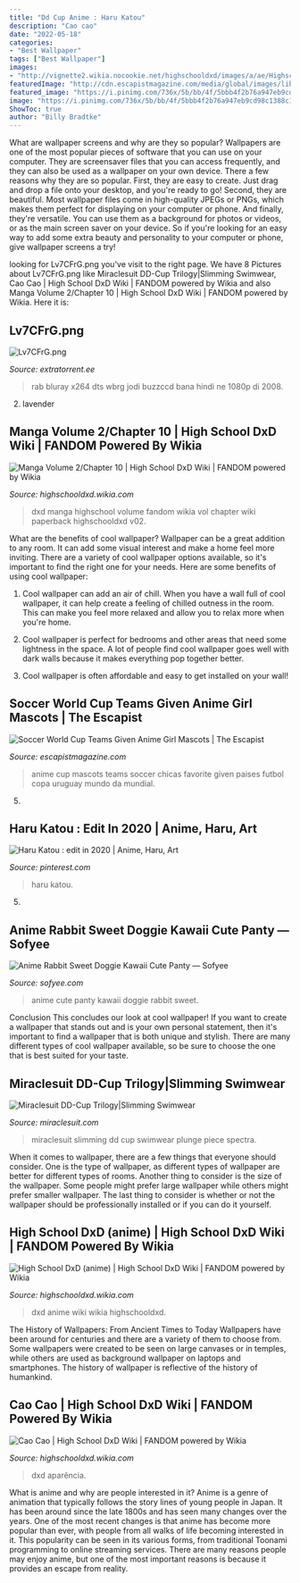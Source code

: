 ```yaml
---
title: "Dd Cup Anime : Haru Katou"
description: "Cao cao"
date: "2022-05-18"
categories:
- "Best Wallpaper"
tags: ["Best Wallpaper"]
images:
- "http://vignette2.wikia.nocookie.net/highschooldxd/images/a/ae/Highschooldxd.jpg/revision/latest?cb=20121218064353"
featuredImage: "http://cdn.escapistmagazine.com/media/global/images/library/deriv/760/760543.jpg"
featured_image: "https://i.pinimg.com/736x/5b/bb/4f/5bbb4f2b76a947eb9cd98c1388c11762.jpg"
image: "https://i.pinimg.com/736x/5b/bb/4f/5bbb4f2b76a947eb9cd98c1388c11762.jpg"
ShowToc: true
author: "Billy Bradtke"
---
```



What are wallpaper screens and why are they so popular?
Wallpapers are one of the most popular pieces of software that you can use on your computer. They are screensaver files that you can access frequently, and they can also be used as a wallpaper on your own device. There a few reasons why they are so popular. First, they are easy to create. Just drag and drop a file onto your desktop, and you're ready to go! Second, they are beautiful. Most wallpaper files come in high-quality JPEGs or PNGs, which makes them perfect for displaying on your computer or phone. And finally, they're versatile. You can use them as a background for photos or videos, or as the main screen saver on your device. So if you're looking for an easy way to add some extra beauty and personality to your computer or phone, give wallpaper screens a try!

	

		
looking for Lv7CFrG.png you've visit to the right page. We have 8 Pictures about Lv7CFrG.png like Miraclesuit DD-Cup Trilogy|Slimming Swimwear, Cao Cao | High School DxD Wiki | FANDOM powered by Wikia and also Manga Volume 2/Chapter 10 | High School DxD Wiki | FANDOM powered by Wikia. Here it is:
		
    
## Lv7CFrG.png

<img loading=lazy src="http://i.imgur.com/Lv7CFrG.png" onerror="this.onerror=null;this.src='https://tse1.mm.bing.net/th?id=OIP.Ur3aQdgpkLLJKqz6LDiJpgHaMS&amp;pid=15.1';" alt="Lv7CFrG.png">

_Source: extratorrent.ee_

>rab bluray x264 dts wbrg jodi buzzccd bana hindi ne 1080p di 2008. 

	

2. lavender 

    
## Manga Volume 2/Chapter 10 | High School DxD Wiki | FANDOM Powered By Wikia

<img loading=lazy src="https://vignette.wikia.nocookie.net/highschooldxd/images/7/74/Highschool_DxD_v02_000.jpg/revision/latest%3fcb%3d20130601013537" onerror="this.onerror=null;this.src='https://tse4.mm.bing.net/th?id=OIP.5L-ysIHdY34AKO5MqbW9IwHaKf&amp;pid=15.1';" alt="Manga Volume 2/Chapter 10 | High School DxD Wiki | FANDOM powered by Wikia">

_Source: highschooldxd.wikia.com_

>dxd manga highschool volume fandom wikia vol chapter wiki paperback highschooldxd v02. 

	

What are the benefits of cool wallpaper?
Wallpaper can be a great addition to any room. It can add some visual interest and make a home feel more inviting. There are a variety of cool wallpaper options available, so it's important to find the right one for your needs. Here are some benefits of using cool wallpaper: 
1. Cool wallpaper can add an air of chill. When you have a wall full of cool wallpaper, it can help create a feeling of chilled outness in the room. This can make you feel more relaxed and allow you to relax more when you're home. 

2. Cool wallpaper is perfect for bedrooms and other areas that need some lightness in the space. A lot of people find cool wallpaper goes well with dark walls because it makes everything pop together better. 

3. Cool wallpaper is often affordable and easy to get installed on your wall!

    
## Soccer World Cup Teams Given Anime Girl Mascots | The Escapist

<img loading=lazy src="http://cdn.escapistmagazine.com/media/global/images/library/deriv/760/760543.jpg" onerror="this.onerror=null;this.src='https://tse2.mm.bing.net/th?id=OIP.PfMY73jtei_hzc2LEKWiRgHaKc&amp;pid=15.1';" alt="Soccer World Cup Teams Given Anime Girl Mascots | The Escapist">

_Source: escapistmagazine.com_

>anime cup mascots teams soccer chicas favorite given paises futbol copa uruguay mundo da mundial. 

	

5.

    
## Haru Katou : Edit In 2020 | Anime, Haru, Art

<img loading=lazy src="https://i.pinimg.com/736x/5b/bb/4f/5bbb4f2b76a947eb9cd98c1388c11762.jpg" onerror="this.onerror=null;this.src='https://tse4.mm.bing.net/th?id=OIP.Z0VRbe11jhwSSvCJf7OxogHaHa&amp;pid=15.1';" alt="Haru Katou : edit in 2020 | Anime, Haru, Art">

_Source: pinterest.com_

>haru katou. 

	

5.

    
## Anime Rabbit Sweet Doggie Kawaii Cute Panty — Sofyee

<img loading=lazy src="https://cdn.shopify.com/s/files/1/1964/5033/products/9600803550_929010258_1000x1000.jpg?v=1571709333" onerror="this.onerror=null;this.src='https://tse2.mm.bing.net/th?id=OIP.38xZnj-fy4U1t6WofVP2wwHaHa&amp;pid=15.1';" alt="Anime Rabbit Sweet Doggie Kawaii Cute Panty — Sofyee">

_Source: sofyee.com_

>anime cute panty kawaii doggie rabbit sweet. 

	

Conclusion
This concludes our look at cool wallpaper! If you want to create a wallpaper that stands out and is your own personal statement, then it's important to find a wallpaper that is both unique and stylish. There are many different types of cool wallpaper available, so be sure to choose the one that is best suited for your taste.

    
## Miraclesuit DD-Cup Trilogy|Slimming Swimwear

<img loading=lazy src="http://media-static.miraclesuit.com/media/catalog/product/C/6/C6364252DD_BLK_1.jpg" onerror="this.onerror=null;this.src='https://tse4.mm.bing.net/th?id=OIP.n8roHffhns1UKgxdzTTiuwHaKD&amp;pid=15.1';" alt="Miraclesuit DD-Cup Trilogy|Slimming Swimwear">

_Source: miraclesuit.com_

>miraclesuit slimming dd cup swimwear plunge piece spectra. 

	

When it comes to wallpaper, there are a few things that everyone should consider. One is the type of wallpaper, as different types of wallpaper are better for different types of rooms. Another thing to consider is the size of the wallpaper. Some people might prefer large wallpaper while others might prefer smaller wallpaper. The last thing to consider is whether or not the wallpaper should be professionally installed or if you can do it yourself.

    
## High School DxD (anime) | High School DxD Wiki | FANDOM Powered By Wikia

<img loading=lazy src="http://vignette2.wikia.nocookie.net/highschooldxd/images/a/ae/Highschooldxd.jpg/revision/latest?cb=20121218064353" onerror="this.onerror=null;this.src='https://tse4.mm.bing.net/th?id=OIP.34vtuA1vTkADiVDz07LE6wHaKe&amp;pid=15.1';" alt="High School DxD (anime) | High School DxD Wiki | FANDOM powered by Wikia">

_Source: highschooldxd.wikia.com_

>dxd anime wiki wikia highschooldxd. 

	

The History of Wallpapers: From Ancient Times to Today
Wallpapers have been around for centuries and there are a variety of them to choose from. Some wallpapers were created to be seen on large canvases or in temples, while others are used as background wallpaper on laptops and smartphones. The history of wallpaper is reflective of the history of humankind.

    
## Cao Cao | High School DxD Wiki | FANDOM Powered By Wikia

<img loading=lazy src="https://vignette.wikia.nocookie.net/highschooldxd/images/5/58/Cao_Cao_S4_PV_2.png/revision/latest?cb=20171021114019" onerror="this.onerror=null;this.src='https://tse4.mm.bing.net/th?id=OIP.m_AU9fjvIxLDYM8ObO9WDwHaEL&amp;pid=15.1';" alt="Cao Cao | High School DxD Wiki | FANDOM powered by Wikia">

_Source: highschooldxd.wikia.com_

>dxd aparência. 

	

What is anime and why are people interested in it?
Anime is a genre of animation that typically follows the story lines of young people in Japan. It has been around since the late 1800s and has seen many changes over the years. One of the most recent changes is that anime has become more popular than ever, with people from all walks of life becoming interested in it. This popularity can be seen in its various forms, from traditional Toonami programming to online streaming services. There are many reasons people may enjoy anime, but one of the most important reasons is because it provides an escape from reality.

